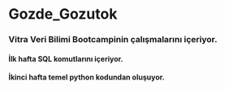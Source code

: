 # Gozde_Gozutok
### Vitra Veri Bilimi Bootcampinin çalışmalarını içeriyor.
#### İlk hafta SQL komutlarını içeriyor.
#### İkinci hafta temel python kodundan oluşuyor.
